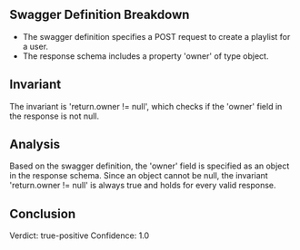 ## Swagger Definition Breakdown
- The swagger definition specifies a POST request to create a playlist for a user.
- The response schema includes a property 'owner' of type object.

## Invariant
The invariant is 'return.owner != null', which checks if the 'owner' field in the response is not null.

## Analysis
Based on the swagger definition, the 'owner' field is specified as an object in the response schema. Since an object cannot be null, the invariant 'return.owner != null' is always true and holds for every valid response.

## Conclusion
Verdict: true-positive
Confidence: 1.0
